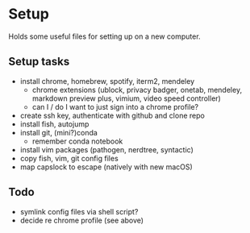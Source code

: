 Setup
=====
Holds some useful files for setting up on a new computer.

Setup tasks
-----------
- install chrome, homebrew, spotify, iterm2, mendeley
    - chrome extensions (ublock, privacy badger, onetab, mendeley, markdown
      preview plus, vimium, video speed controller) 
    - can I / do I want to just sign into a chrome profile? 
- create ssh key, authenticate with github and clone repo
- install fish, autojump 
- install git, (mini?)conda
    - remember conda notebook
- install vim packages (pathogen, nerdtree, syntactic)
- copy fish, vim, git config files
- map capslock to escape (natively with new macOS)

Todo
----
- symlink config files via shell script? 
- decide re chrome profile (see above)
